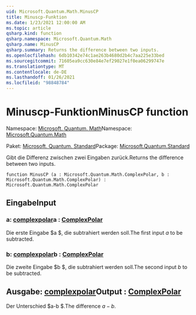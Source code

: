 ```yaml
---
uid: Microsoft.Quantum.Math.MinusCP
title: Minuscp-Funktion
ms.date: 1/23/2021 12:00:00 AM
ms.topic: article
qsharp.kind: function
qsharp.namespace: Microsoft.Quantum.Math
qsharp.name: MinusCP
qsharp.summary: Returns the difference between two inputs.
ms.openlocfilehash: 6db10342e74c1ae263b4680d2b4c7aa225e33bed
ms.sourcegitcommit: 71605ea9cc630e84e7ef29027e1f0ea06299747e
ms.translationtype: MT
ms.contentlocale: de-DE
ms.lasthandoff: 01/26/2021
ms.locfileid: "98848784"
---
```

# <a name="minuscp-function"></a><span data-ttu-id="cb7be-102">Minuscp-Funktion</span><span class="sxs-lookup"><span data-stu-id="cb7be-102">MinusCP function</span></span>

<span data-ttu-id="cb7be-103">Namespace: [Microsoft. Quantum. Math](xref:Microsoft.Quantum.Math)</span><span class="sxs-lookup"><span data-stu-id="cb7be-103">Namespace: [Microsoft.Quantum.Math](xref:Microsoft.Quantum.Math)</span></span>

<span data-ttu-id="cb7be-104">Paket: [Microsoft. Quantum. Standard](https://nuget.org/packages/Microsoft.Quantum.Standard)</span><span class="sxs-lookup"><span data-stu-id="cb7be-104">Package: [Microsoft.Quantum.Standard](https://nuget.org/packages/Microsoft.Quantum.Standard)</span></span>


<span data-ttu-id="cb7be-105">Gibt die Differenz zwischen zwei Eingaben zurück.</span><span class="sxs-lookup"><span data-stu-id="cb7be-105">Returns the difference between two inputs.</span></span>

```qsharp
function MinusCP (a : Microsoft.Quantum.Math.ComplexPolar, b : Microsoft.Quantum.Math.ComplexPolar) : Microsoft.Quantum.Math.ComplexPolar
```


## <a name="input"></a><span data-ttu-id="cb7be-106">Eingabe</span><span class="sxs-lookup"><span data-stu-id="cb7be-106">Input</span></span>

### <a name="a--complexpolar"></a><span data-ttu-id="cb7be-107">a: [complexpolar](xref:Microsoft.Quantum.Math.ComplexPolar)</span><span class="sxs-lookup"><span data-stu-id="cb7be-107">a : [ComplexPolar](xref:Microsoft.Quantum.Math.ComplexPolar)</span></span>

<span data-ttu-id="cb7be-108">Die erste Eingabe $a $, die subtrahiert werden soll.</span><span class="sxs-lookup"><span data-stu-id="cb7be-108">The first input $a$ to be subtracted.</span></span>


### <a name="b--complexpolar"></a><span data-ttu-id="cb7be-109">b: [complexpolar](xref:Microsoft.Quantum.Math.ComplexPolar)</span><span class="sxs-lookup"><span data-stu-id="cb7be-109">b : [ComplexPolar](xref:Microsoft.Quantum.Math.ComplexPolar)</span></span>

<span data-ttu-id="cb7be-110">Die zweite Eingabe $b $, die subtrahiert werden soll.</span><span class="sxs-lookup"><span data-stu-id="cb7be-110">The second input $b$ to be subtracted.</span></span>



## <a name="output--complexpolar"></a><span data-ttu-id="cb7be-111">Ausgabe: [complexpolar](xref:Microsoft.Quantum.Math.ComplexPolar)</span><span class="sxs-lookup"><span data-stu-id="cb7be-111">Output : [ComplexPolar](xref:Microsoft.Quantum.Math.ComplexPolar)</span></span>

<span data-ttu-id="cb7be-112">Der Unterschied $a-b $.</span><span class="sxs-lookup"><span data-stu-id="cb7be-112">The difference $a - b$.</span></span>